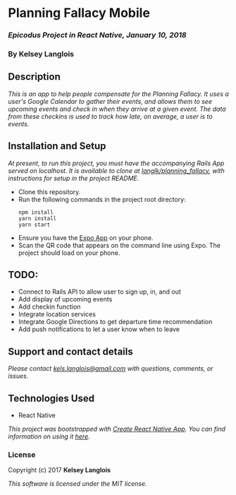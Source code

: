 # Planning Fallacy Mobile

### _Epicodus Project in React Native, January 10, 2018_

### By Kelsey Langlois

## Description

_This is an app to help people compensate for the Planning Fallacy. It uses a user's Google Calendar to gather their events, and allows them to see upcoming events and check in when they arrive at a given event. The data from these checkins is used to track how late, on average, a user is to events._

## Installation and Setup

_At present, to run this project, you must have the accompanying Rails App served on localhost. It is available to clone at [langlk/planning_fallacy](https://github.com/langlk/planning_fallacy), with instructions for setup in the project README._

* Clone this repository.
* Run the following commands in the project root directory:
  ```
  npm install
  yarn install
  yarn start
  ```
* Ensure you have the [Expo App](https://expo.io/tools#client) on your phone.
* Scan the QR code that appears on the command line using Expo. The project should load on your phone.

## TODO:
  * Connect to Rails API to allow user to sign up, in, and out
  * Add display of upcoming events
  * Add checkin function
  * Integrate location services
  * Integrate Google Directions to get departure time recommendation
  * Add push notifications to let a user know when to leave

## Support and contact details

_Please contact [kels.langlois@gmail.com](mailto:kels.langlois@gmail.com) with questions, comments, or issues._

## Technologies Used

* React Native

_This project was bootstrapped with [Create React Native App](https://github.com/react-community/create-react-native-app). You can find information on using it [here](https://github.com/react-community/create-react-native-app/blob/master/react-native-scripts/template/README.md)._

### License

Copyright (c) 2017 **Kelsey Langlois**

*This software is licensed under the MIT license.*

